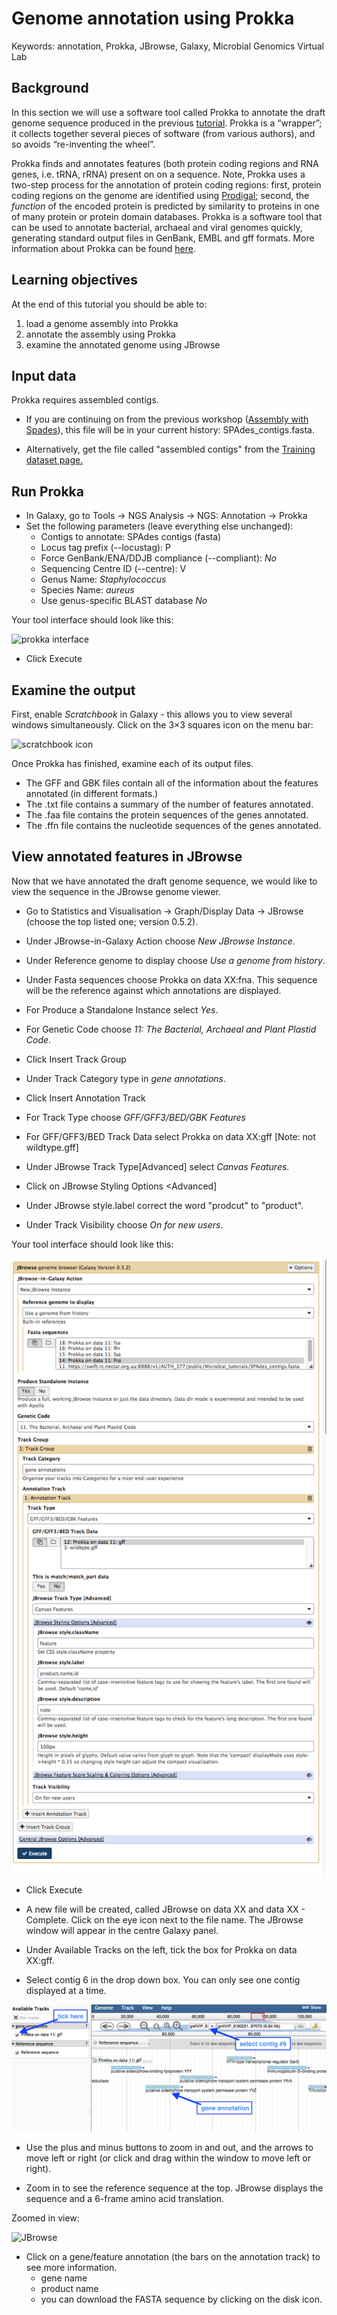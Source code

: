 # Genome annotation using Prokka

Keywords: annotation, Prokka, JBrowse, Galaxy, Microbial Genomics Virtual Lab

## Background

In this section we will use a software tool called Prokka to annotate the draft genome sequence produced in the previous [tutorial](/modules/spades/index.md). Prokka is a “wrapper”; it collects together several pieces of software (from various authors), and so avoids “re-inventing the wheel”.

Prokka finds and annotates features (both protein coding regions and RNA genes, i.e. tRNA, rRNA) present on on a sequence. Note, Prokka uses a two-step process for the annotation of protein coding regions: first, protein coding regions on the genome are identified using [Prodigal](http://prodigal.ornl.gov/); second, the *function* of the encoded protein is predicted by similarity to proteins in one of many protein or protein domain databases. Prokka is a software tool that can be used to annotate bacterial, archaeal and viral genomes quickly, generating standard output files in GenBank, EMBL and gff formats. More information about Prokka can be found [here](https://github.com/tseemann/prokka).

## Learning objectives

At the end of this tutorial you should be able to:

1. load a genome assembly into Prokka
2. annotate the assembly using Prokka
3. examine the annotated genome using JBrowse

## Input data

Prokka requires assembled contigs.

- If you are continuing on from the previous workshop ([Assembly with Spades](/modules/spades/index.md)), this file will be in your current history: <fn>SPAdes_contigs.fasta</fn>.

- Alternatively, get the file called "assembled contigs" from the [Training dataset page.](../data-dna/index.md)


<!--
We will import a history from Galaxy:

- In the menu options across the top, go to <ss>Shared Data</ss>.
- Click on <ss>Histories</ss>.
- A list of published histories should appear. Click on <fn>GCC 2016 small genome annotation</fn>.
- Click on <ss>Import history</ss>.
- An option will appear to re-name the history. We don't need to rename it, so click <ss>Import</ss>.
- The history will now appear in your Current History pane, and the <fn>SPAdes_contigs.fasta</fn> file is now ready to use in Galaxy analyses.
-->



## Run Prokka

- In Galaxy, go to <ss>Tools &rarr; NGS Analysis &rarr; NGS: Annotation &rarr; Prokka</ss>  
- Set the following parameters (leave everything else unchanged):
    - <ss>Contigs to annotate</ss>: <fn>SPAdes contigs (fasta)</fn>  
    - <ss>Locus tag prefix (--locustag)</ss>: P
    - <ss>Force GenBank/ENA/DDJB compliance (--compliant)</ss>: *No*
    - <ss>Sequencing Centre ID (--centre)</ss>: V
    - <ss>Genus Name</ss>: *Staphylococcus*  
    - <ss>Species Name</ss>: *aureus*  
    - <ss>Use genus-specific BLAST database</ss> *No*  

Your tool interface should look like this:

![prokka interface](images/interface.png)

- Click <ss>Execute</ss>  

## Examine the output

First, enable *Scratchbook* in Galaxy - this allows you to view several windows simultaneously. Click on the 3&times;3 squares icon on the menu bar:

![scratchbook icon](images/scratchbook.png)

Once Prokka has finished, examine each of its output files.

- The GFF and GBK files contain all of the information about the features annotated (in different formats.)
- The <fn>.txt</fn> file contains a summary of the number of features annotated.
- The <fn>.faa</fn> file contains the protein sequences of the genes annotated.
- The <fn>.ffn</fn> file contains the nucleotide sequences of the genes annotated.

## View annotated features in JBrowse

Now that we have annotated the draft genome sequence, we would like to view the sequence in the JBrowse genome viewer.

- Go to <ss>Statistics and Visualisation &rarr; Graph/Display Data &rarr; JBrowse</ss> (choose the top listed one; version 0.5.2).

- Under <ss>JBrowse-in-Galaxy Action</ss> choose *New JBrowse Instance*.

- Under <ss>Reference genome to display</ss> choose *Use a genome from history*.

- Under <ss>Fasta sequences</ss> choose <fn>Prokka on data XX:fna</fn>. This sequence will be the reference against which annotations are displayed.

- For <ss>Produce a Standalone Instance</ss> select *Yes*.

- For <ss>Genetic Code</ss> choose *11: The Bacterial, Archaeal and Plant Plastid Code*.

- Click <ss>Insert Track Group</ss>

- Under <ss>Track Category</ss> type in *gene annotations*.

- Click <ss>Insert Annotation Track</ss>

- For <ss>Track Type</ss> choose *GFF/GFF3/BED/GBK Features*

- For <ss>GFF/GFF3/BED Track Data</ss> select <fn>Prokka on data XX:gff</fn>  [Note: not wildtype.gff]

- Under <ss>JBrowse Track Type[Advanced]</ss> select *Canvas Features*.

- Click on <ss>JBrowse Styling Options <Advanced]</ss>

- Under <ss>JBrowse style.label</ss> correct the word "prodcut" to "product".

- Under <ss>Track Visibility</ss> choose *On for new users*.

Your tool interface should look like this:

![JBrowse interface](images/jbrowse_interface.png)

- Click <ss>Execute</ss>

- A new file will be created, called <fn>JBrowse on data XX and data XX - Complete</fn>. Click on the eye icon next to the file name. The JBrowse window will appear in the centre Galaxy panel.

- Under <ss>Available Tracks</ss> on the left, tick the box for <fn>Prokka on data XX:gff</fn>.

- Select contig 6 in the drop down box. You can only see one contig displayed at a time.

![JBrowse](images/jbrowse_01.png)

- Use the plus and minus buttons to zoom in and out, and the arrows to move left or right (or click and drag within the window to move left or right).

- Zoom in to see the reference sequence at the top. JBrowse displays the sequence and a 6-frame amino acid translation.

Zoomed in view:

![JBrowse](images/jbrowse4.png)

- Click on a gene/feature annotation (the bars on the annotation track) to see more information.
    - gene name
    - product name
    - you can download the FASTA sequence by clicking on the disk icon.

<!-- ## What next?

- Identify genome variants (nucletotide changes) using [Snippy](/modules/snippy/index.md).
-->
